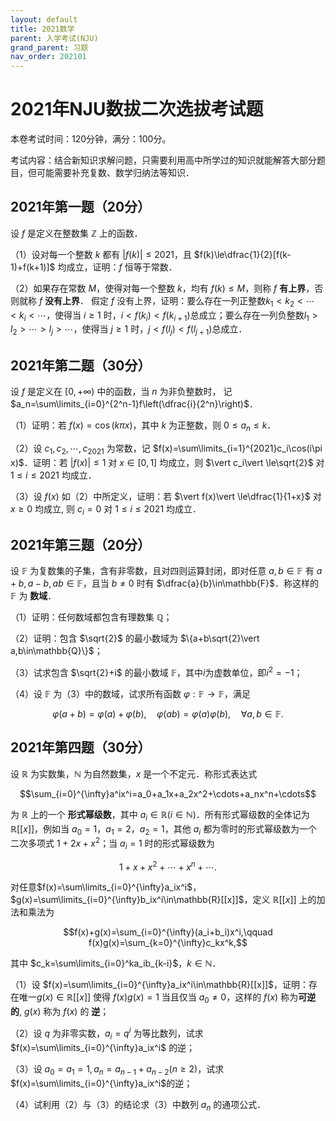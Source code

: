 ```yaml
---
layout: default
title: 2021数学
parent: 入学考试(NJU)
grand_parent: 习题
nav_order: 202101
---
```


# 2021年NJU数拔二次选拔考试题

本卷考试时间：120分钟，满分：100分。

考试内容：结合新知识求解问题，只需要利用高中所学过的知识就能解答大部分题目，但可能需要补充复数、数学归纳法等知识．

## 2021年第一题（20分）

设 $f$ 是定义在整数集 $\mathbb{Z}$ 上的函数．

（1）设对每一个整数 $k$ 都有 $\vert f(k)\vert \le 2021$，且 $f(k)\le\dfrac{1}{2}[f(k-1)+f(k+1)]$ 均成立，证明：$f$ 恒等于常数．

（2）如果存在常数 $M$，使得对每一个整数 $k$，均有 $f(k)\le M$，则称 $f$ **有上界**，否则就称 $f$ **没有上界**． 假定 $f$ 没有上界，证明：要么存在一列正整数$k_1 < k_2 < \cdots < k_i < \cdots$，使得当 $i\ge 1$ 时，$i < f(k_i) < f(k_{i+1})$总成立；要么存在一列负整数$l_1 > l_2 > \cdots > l_j > \cdots$，使得当 $j\ge 1$ 时，$j < f(l_j)< f(l_{j+1})$总成立．





<div STYLE="page-break-after: always;"></div>


## 2021年第二题（30分）

设 $f$ 是定义在 $[0,+\infty)$ 中的函数，当 $n$ 为非负整数时，
记 $a_n=\sum\limits_{i=0}^{2^n-1}f\left(\dfrac{i}{2^n}\right)$．

（1）证明：若 $f(x)=\cos(k\pi x)$，其中 $k$ 为正整数，则 $0\le a_n\le k$．

（2）设 $c_1,c_2,\cdots,c_{2021}$ 为常数，记 $f(x)=\sum\limits_{i=1}^{2021}c_i\cos(i\pi x)$．证明：若 $\vert f(x)\vert \le 1$ 对 $x\in[0,1]$ 均成立，则 $\vert c_i\vert \le\sqrt{2}$ 对 $1\le i\le 2021$ 均成立．

（3）设 $f(x)$ 如（2）中所定义，证明：若 $\vert f(x)\vert \le\dfrac{1}{1+x}$ 对 $x\ge 0$ 均成立,
则 $c_i=0$ 对 $1\le i\le 2021$ 均成立．


<div STYLE="page-break-after: always;"></div>


## 2021年第三题（20分）

设 $\mathbb{F}$ 为复数集的子集，含有非零数，且对四则运算封闭，即对任意 $a,b\in\mathbb{F}$ 有 $a+b,a-b,ab\in\mathbb{F}$，且当 $b\ne 0$ 时有 $\dfrac{a}{b}\in\mathbb{F}$．称这样的 $\mathbb{F}$ 为 **数域**．

（1）证明：任何数域都包含有理数集 $\mathbb{Q}$；

（2）证明：包含 $\sqrt{2}$ 的最小数域为 $\{a+b\sqrt{2}\vert a,b\in\mathbb{Q}\}$；

（3）试求包含 $\sqrt{2}+i$ 的最小数域 $\mathbb{F}$，其中$i$为虚数单位，即$i^2=-1$；

（4）设 $\mathbb{F}$ 为（3）中的数域，试求所有函数 $\varphi:\mathbb{F}\to\mathbb{F}$，满足

$$\varphi(a+b)=\varphi(a)+\varphi(b),\quad \varphi(ab)=\varphi(a)\varphi(b), \quad \forall a,b\in\mathbb{F}.$$


<div STYLE="page-break-after: always;"></div>

## 2021年第四题（30分）

设 $\mathbb{R}$ 为实数集，$\mathbb{N}$ 为自然数集，$x$ 是一个不定元．称形式表达式

$$\sum_{i=0}^{\infty}a^ix^i=a_0+a_1x+a_2x^2+\cdots+a_nx^n+\cdots$$

为 $\mathbb{R}$ 上的一个 **形式幂级数**，其中 $a_i\in\mathbb{R}(i\in\mathbb{N})$．所有形式幂级数的全体记为 $\mathbb{R}[[x]]$，例如当 $a_0=1$，$a_1=2$，$a_2=1$，其他 $a_i$ 都为零时的形式幂级数为一个二次多项式 $1+2x+x^2$；当 $a_i=1$ 时的形式幂级数为

$$1+x+x^2+\cdots+x^n+\cdots.$$

对任意$f(x)=\sum\limits_{i=0}^{\infty}a_ix^i$，$g(x)=\sum\limits_{i=0}^{\infty}b_ix^i\in\mathbb{R}[[x]]$，定义 $\mathbb{R}[[x]]$ 上的加法和乘法为

$$f(x)+g(x)=\sum_{i=0}^{\infty}(a_i+b_i)x^i,\qquad f(x)g(x)=\sum_{k=0}^{\infty}c_kx^k,$$

其中 $c_k=\sum\limits_{i=0}^ka_ib_{k-i}$，$k\in\mathbb{N}$．

（1）设 $f(x)=\sum\limits_{i=0}^{\infty}a_ix^i\in\mathbb{R}[[x]]$，证明：存在唯一$g(x)\in\mathbb{R}[[x]]$ 使得 $f(x)g(x)=1$ 当且仅当 $a_0\ne 0$，这样的 $f(x)$ 称为**可逆的**, $g(x)$ 称为 $f(x)$ 的 **逆**；

（2）设 $q$ 为非零实数，$a_i=q^i$ 为等比数列，试求 $f(x)=\sum\limits_{i=0}^{\infty}a_ix^i$ 的逆；

（3）设 $a_0=a_1=1,a_n=a_{n-1}+a_{n-2}(n\ge 2)$，试求 $f(x)=\sum\limits_{i=0}^{\infty}a_ix^i$的逆；

（4）试利用（2）与（3）的结论求（3）中数列 $a_n$ 的通项公式．

